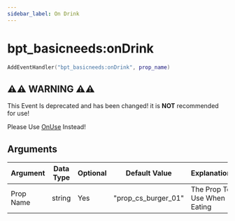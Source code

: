 ```yaml
---
sidebar_label: On Drink
---
```


# bpt_basicneeds:onDrink

```lua
AddEventHandler("bpt_basicneeds:onDrink", prop_name)
```

## ⚠️⚠️ WARNING ⚠️⚠️

This Event Is deprecated and has been changed! it is **NOT** recommended for use!

Please Use [OnUse](./onuse.md) Instead!

## Arguments

| Argument  | Data Type | Optional | Default Value       | Explanation                 |
| --------- | --------- | -------- | ------------------- | --------------------------- |
| Prop Name | string    | Yes      | "prop_cs_burger_01" | The Prop To Use When Eating |